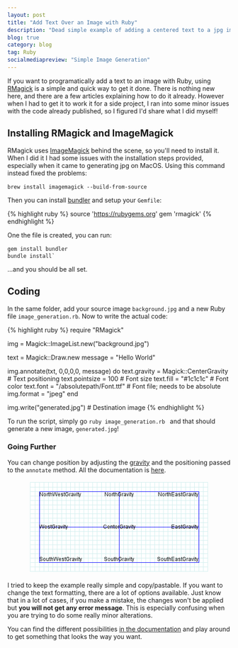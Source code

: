 ```yaml
---
layout: post
title: "Add Text Over an Image with Ruby"
description: "Dead simple example of adding a centered text to a jpg image using Ruby, RMagick and ImageMagick. I've also added reference to the documentation to go further."
blog: true
category: blog
tag: Ruby
socialmediapreview: "Simple Image Generation"
---
```


If you want to programatically add a text to an image with Ruby, using [RMagick][1] is a simple and quick way to get it done. There is nothing new here, and there are a few articles explaining how to do it already. However when I had to get it to work it for a side project, I ran into some minor issues with the code already published, so I figured I'd share what I did myself!

## Installing RMagick and ImageMagick

RMagick uses [ImageMagick][2] behind the scene, so you'll need to install it.  When I did it I had some issues with the installation steps provided, especially when it came to generating jpg on MacOS. Using this command instead fixed the problems:

	brew install imagemagick --build-from-source

Then you can install [bundler][3] and setup your `Gemfile`:

{% highlight ruby %}
source 'https://rubygems.org'
gem 'rmagick'
{% endhighlight %}

One the file is created, you can run:

	gem install bundler
	bundle install`

...and you should be all set.

## Coding

In the same folder, add your source image `background.jpg` and a new Ruby file `image_generation.rb`. Now to write the actual code:

{% highlight ruby %}
require "RMagick"

img = Magick::ImageList.new("background.jpg")

text = Magick::Draw.new
message = "Hello World"

img.annotate(txt, 0,0,0,0, message) do
  text.gravity = Magick::CenterGravity # Text positioning
  text.pointsize = 100 # Font size
  text.fill = "#1c1c1c" # Font color
  text.font = "/absolutepath/Font.ttf" # Font file; needs to be absolute
  img.format = "jpeg"
end

img.write("generated.jpg") # Destination image
{% endhighlight %}

To run the script, simply go `ruby image_generation.rb ` and that should generate a new image, `generated.jpg`!

### Going Further

You can change position by adjusting the [gravity][4] and the positioning passed to the `annotate` method. All the documentation is [here][5].

<div class="image-wrapper" style="text-align: center"><img src="/assets/blog/gravity.gif" alt="Gravity with ImageMagick" style="padding: 5px;"/></div>

I tried to keep the example really simple and copy/pastable. If you want to change the text formatting, there are a lot of options available. Just know that in a lot of cases, if you make a mistake, the changes won't be applied but **you will not get any error message**. This is especially confusing when you are trying to do some really minor alterations.

You can find the different possibilities [in the documentation][6] and play around to get something that looks the way you want.

[1]:	https://github.com/rmagick/rmagick
[2]:	https://imagemagick.org/index.php
[3]:	https://bundler.io/
[4]:	https://rmagick.github.io/draw.html#gravity
[5]:	https://rmagick.github.io/draw.html#annotate
[6]:	https://rmagick.github.io/draw.html